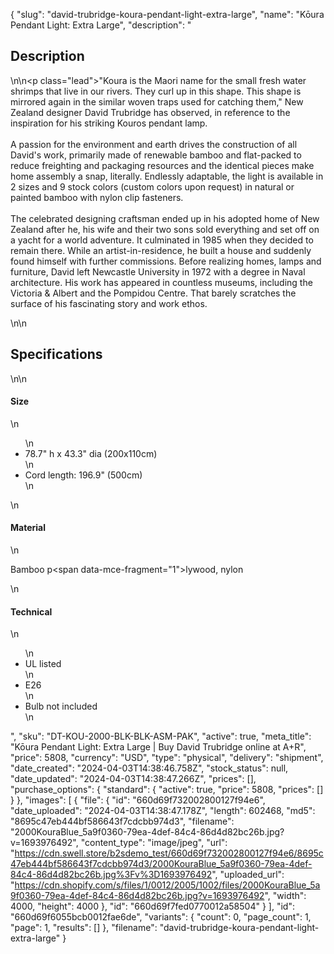 {
  "slug": "david-trubridge-koura-pendant-light-extra-large",
  "name": "Kōura Pendant Light: Extra Large",
  "description": "<h2>Description</h2>\n<!-- split -->\n<p class=\"lead\">\"Koura is the Maori name for the small fresh water shrimps that live in our rivers. They curl up in this shape. This shape is mirrored again in the similar woven traps used for catching them,\" New Zealand designer David Trubridge has observed, in reference to the inspiration for his striking Kouros pendant lamp. <br><br>A passion for the environment and earth drives the construction of all David's work, primarily made of renewable bamboo and flat-packed to reduce freighting and packaging resources and the identical pieces make home assembly a snap, literally. Endlessly adaptable, the light is available in 2 sizes and 9 stock colors (custom colors upon request) in natural or painted bamboo with nylon clip fasteners. <br><br>The celebrated designing craftsman ended up in his adopted home of New Zealand after he, his wife and their two sons sold everything and set off on a yacht for a world adventure. It culminated in 1985 when they decided to remain there. While an artist-in-residence, he built a house and suddenly found himself with further commissions. Before realizing homes, lamps and furniture, David left Newcastle University in 1972 with a degree in Naval architecture. His work has appeared in countless museums, including the Victoria &amp; Albert and the Pompidou Centre. That barely scratches the surface of his fascinating story and work ethos.</p>\n<!-- split -->\n<h2>Specifications</h2>\n<!-- split -->\n<h4>Size</h4>\n<ul>\n<li>78.7\" h x 43.3\" dia (200x110cm)</li>\n<li>Cord length: 196.9\" (500cm)</li>\n</ul>\n<h4>Material</h4>\n<p>Bamboo p<span data-mce-fragment=\"1\">lywood</span>, nylon</p>\n<h4>Technical</h4>\n<ul>\n<li>UL listed</li>\n<li>E26</li>\n<li>Bulb not included</li>\n</ul>",
  "sku": "DT-KOU-2000-BLK-BLK-ASM-PAK",
  "active": true,
  "meta_title": "Kōura Pendant Light: Extra Large | Buy David Trubridge online at A+R",
  "price": 5808,
  "currency": "USD",
  "type": "physical",
  "delivery": "shipment",
  "date_created": "2024-04-03T14:38:46.758Z",
  "stock_status": null,
  "date_updated": "2024-04-03T14:38:47.266Z",
  "prices": [],
  "purchase_options": {
    "standard": {
      "active": true,
      "price": 5808,
      "prices": []
    }
  },
  "images": [
    {
      "file": {
        "id": "660d69f732002800127f94e6",
        "date_uploaded": "2024-04-03T14:38:47.178Z",
        "length": 602468,
        "md5": "8695c47eb444bf586643f7cdcbb974d3",
        "filename": "2000KouraBlue_5a9f0360-79ea-4def-84c4-86d4d82bc26b.jpg?v=1693976492",
        "content_type": "image/jpeg",
        "url": "https://cdn.swell.store/b2sdemo_test/660d69f732002800127f94e6/8695c47eb444bf586643f7cdcbb974d3/2000KouraBlue_5a9f0360-79ea-4def-84c4-86d4d82bc26b.jpg%3Fv%3D1693976492",
        "uploaded_url": "https://cdn.shopify.com/s/files/1/0012/2005/1002/files/2000KouraBlue_5a9f0360-79ea-4def-84c4-86d4d82bc26b.jpg?v=1693976492",
        "width": 4000,
        "height": 4000
      },
      "id": "660d69f7fed0770012a58504"
    }
  ],
  "id": "660d69f6055bcb0012fae6de",
  "variants": {
    "count": 0,
    "page_count": 1,
    "page": 1,
    "results": []
  },
  "filename": "david-trubridge-koura-pendant-light-extra-large"
}